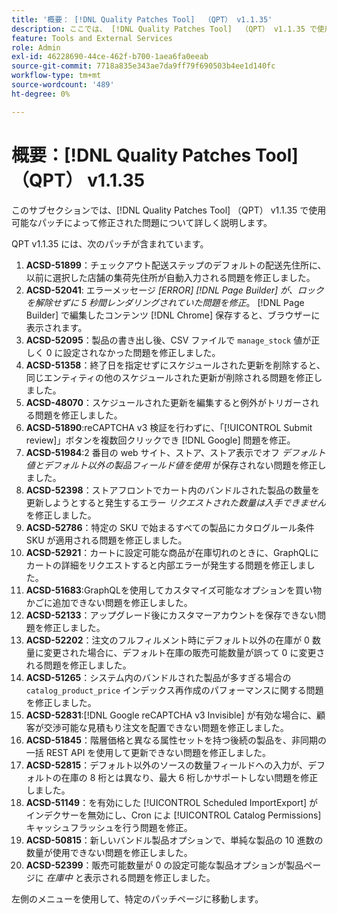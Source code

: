 ```yaml
---
title: '概要： [!DNL Quality Patches Tool]  （QPT） v1.1.35'
description: ここでは、 [!DNL Quality Patches Tool]  （QPT） v1.1.35 で使用可能なパッチによって修正された問題について詳しく説明します。
feature: Tools and External Services
role: Admin
exl-id: 46228690-44ce-462f-b700-1aea6fa0eeab
source-git-commit: 7718a835e343ae7da9ff79f690503b4ee1d140fc
workflow-type: tm+mt
source-wordcount: '489'
ht-degree: 0%

---
```


# 概要：[!DNL Quality Patches Tool] （QPT） v1.1.35

このサブセクションでは、[!DNL Quality Patches Tool] （QPT） v1.1.35 で使用可能なパッチによって修正された問題について詳しく説明します。

QPT v1.1.35 には、次のパッチが含まれています。

1. **ACSD-51899**：チェックアウト配送ステップのデフォルトの配送先住所に、以前に選択した店舗の集荷先住所が自動入力される問題を修正しました。
1. **ACSD-52041**: エラーメッセージ *[ERROR] [!DNL Page Builder] が、ロックを解除せずに 5 秒間レンダリングされていた問題を修正*。 [!DNL Page Builder] で編集したコンテンツ [!DNL Chrome] 保存すると、ブラウザーに表示されます。
1. **ACSD-52095**：製品の書き出し後、CSV ファイルで `manage_stock` 値が正しく 0 に設定されなかった問題を修正しました。
1. **ACSD-51358**：終了日を指定せずにスケジュールされた更新を削除すると、同じエンティティの他のスケジュールされた更新が削除される問題を修正しました。
1. **ACSD-48070**：スケジュールされた更新を編集すると例外がトリガーされる問題を修正しました。
1. **ACSD-51890**:reCAPTCHA v3 検証を行わずに、「[!UICONTROL Submit review]」ボタンを複数回クリックでき [!DNL Google] 問題を修正。
1. **ACSD-51984**:2 番目の web サイト、ストア、ストア表示でオフ *デフォルト値とデフォルト以外の製品フィールド値を使用* が保存されない問題を修正しました。
1. **ACSD-52398**：ストアフロントでカート内のバンドルされた製品の数量を更新しようとすると発生するエラー *リクエストされた数量は入手できません* を修正しました。
1. **ACSD-52786**：特定の SKU で始まるすべての製品にカタログルール条件 SKU が適用される問題を修正しました。
1. **ACSD-52921**：カートに設定可能な商品が在庫切れのときに、GraphQLにカートの詳細をリクエストすると内部エラーが発生する問題を修正しました。
1. **ACSD-51683**:GraphQLを使用してカスタマイズ可能なオプションを買い物かごに追加できない問題を修正しました。
1. **ACSD-52133**：アップグレード後にカスタマーアカウントを保存できない問題を修正しました。
1. **ACSD-52202**：注文のフルフィルメント時にデフォルト以外の在庫が 0 数量に変更された場合に、デフォルト在庫の販売可能数量が誤って 0 に変更される問題を修正しました。
1. **ACSD-51265**：システム内のバンドルされた製品が多すぎる場合の `catalog_product_price` インデックス再作成のパフォーマンスに関する問題を修正しました。
1. **ACSD-52831**:[!DNL Google reCAPTCHA v3 Invisible] が有効な場合に、顧客が交渉可能な見積もり注文を配置できない問題を修正しました。
1. **ACSD-51845**：階層価格と異なる属性セットを持つ後続の製品を、非同期の一括 REST API を使用して更新できない問題を修正しました。
1. **ACSD-52815**：デフォルト以外のソースの数量フィールドへの入力が、デフォルトの在庫の 8 桁とは異なり、最大 6 桁しかサポートしない問題を修正しました。
1. **ACSD-51149**：を有効にした [!UICONTROL Scheduled ImportExport] がインデクサーを無効にし、Cron によ [!UICONTROL Catalog Permissions] キャッシュフラッシュを行う問題を修正。
1. **ACSD-50815**：新しいバンドル製品オプションで、単純な製品の 10 進数の数量が使用できない問題を修正しました。
1. **ACSD-52399**：販売可能数量が 0 の設定可能な製品オプションが製品ページに *在庫中* と表示される問題を修正しました。

左側のメニューを使用して、特定のパッチページに移動します。
